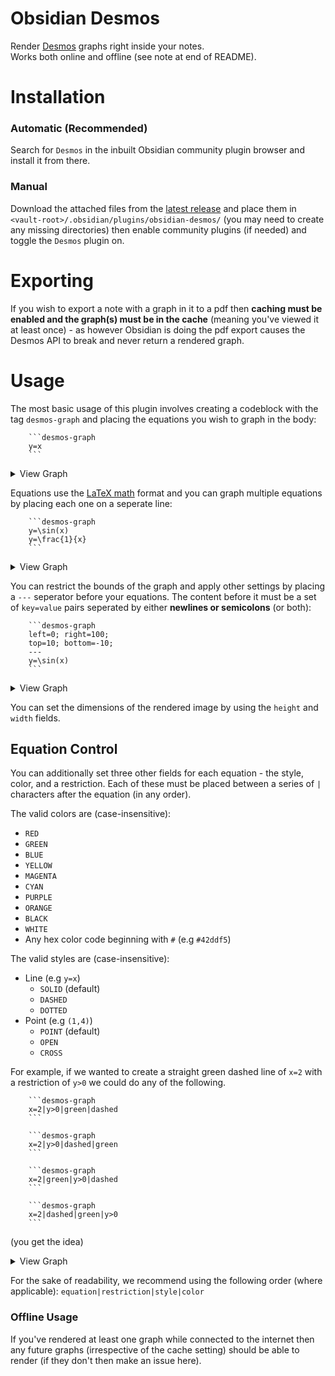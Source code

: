 # Obsidian Desmos

Render [Desmos](https://www.desmos.com/calculator) graphs right inside your notes.  
Works both online and offline (see note at end of README).

# Installation

### Automatic (Recommended)
Search for `Desmos` in the inbuilt Obsidian community plugin browser and install it from there.

### Manual
Download the attached files from the [latest release](https://github.com/Nigecat/obsidian-desmos/releases/latest) and place them in `<vault-root>/.obsidian/plugins/obsidian-desmos/` (you may need to create any missing directories) then enable community plugins (if needed) and toggle the `Desmos` plugin on.

# Exporting

If you wish to export a note with a graph in it to a pdf then **caching must be enabled and the graph(s) must be in the cache** (meaning you've viewed it at least once) - as however Obsidian is doing the pdf export causes the Desmos API to break and never return a rendered graph.  

# Usage

The most basic usage of this plugin involves creating a codeblock with the tag `desmos-graph` and placing the equations you wish to graph in the body:

````
    ```desmos-graph
    y=x
    ```
````
<details>
  <summary>View Graph</summary>

  ![linear](https://user-images.githubusercontent.com/48661288/158956700-96525ec7-20bb-4da6-9314-106a6c43eced.png)
</details>

Equations use the [LaTeX math](https://en.wikibooks.org/wiki/LaTeX/Mathematics) format and you can graph multiple equations by placing each one on a seperate line:

````
    ```desmos-graph
    y=\sin(x)
    y=\frac{1}{x}
    ```
````
<details>
  <summary>View Graph</summary>

  ![latex](https://user-images.githubusercontent.com/48661288/158957163-2b561a94-08b0-40fa-b725-0e8957bd696c.png)
</details>

You can restrict the bounds of the graph and apply other settings by placing a `---` seperator before your equations. The content before it must be a set of `key=value` pairs seperated by either **newlines or semicolons** (or both):

````
    ```desmos-graph
    left=0; right=100;
    top=10; bottom=-10;
    ---
    y=\sin(x)
    ```
````
<details>
  <summary>View Graph</summary>

  ![restriction](https://user-images.githubusercontent.com/48661288/158957249-eb3f063e-e4c4-4d50-9935-d4fb95fd2336.png)
</details>

You can set the dimensions of the rendered image by using the `height` and `width` fields.

## Equation Control

You can additionally set three other fields for each equation - the style, color, and a restriction.
Each of these must be placed between a series of `|` characters after the equation (in any order).

The valid colors are (case-insensitive):
 - `RED`
 - `GREEN`
 - `BLUE`
 - `YELLOW`
 - `MAGENTA`
 - `CYAN`
 - `PURPLE`
 - `ORANGE`
 - `BLACK`
 - `WHITE`
 - Any hex color code beginning with `#` (e.g `#42ddf5`)

The valid styles are (case-insensitive):
 - Line (e.g `y=x`)
    - `SOLID` (default)
    - `DASHED`
    - `DOTTED`
 - Point (e.g `(1,4)`)
    - `POINT` (default)
    - `OPEN`
    - `CROSS`

For example, if we wanted to create a straight green dashed line of `x=2` with a restriction of `y>0` we could do any of the following.
````
    ```desmos-graph
    x=2|y>0|green|dashed
    ```
````
````
    ```desmos-graph
    x=2|y>0|dashed|green
    ```
````
````
    ```desmos-graph
    x=2|green|y>0|dashed
    ```
````
````
    ```desmos-graph
    x=2|dashed|green|y>0
    ```
````
(you get the idea)  
<details>
  <summary>View Graph</summary>

  ![equation-control](https://user-images.githubusercontent.com/48661288/158956490-9d4eaf54-4ae6-4b1c-9f49-18e3eb456650.png)  
</details>

For the sake of readability, we recommend using the following order (where applicable): `equation|restriction|style|color`

### Offline Usage

If you've rendered at least one graph while connected to the internet then any future graphs (irrespective of the cache setting) should be able to render (if they don't then make an issue here).
